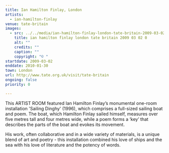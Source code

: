```yaml
---
title: Ian Hamilton Finlay, London
artists:
  - ian-hamilton-finlay
venue: tate-britain
images:
  - src: ../../media/ian-hamilton-finlay-london-tate-britain-2009-03-02-0.webp
    title: ian hamilton finlay london tate britain 2009 03 02 0
    alt: ""
    credits: ""
    caption: ""
    copyright: "© "
startdate: 2009-03-02
enddate: 2010-01-30
town: London
url: http://www.tate.org.uk/visit/tate-britain
ongoing: false
priority: 0

---
```


This ARTIST ROOM featured Ian Hamilton Finlay’s monumental one-room installation 'Sailing Dinghy' (1996), which comprises a full-sized sailing boat and poem. The boat, which Hamilton Finlay sailed himself, measures over five metres tall and four metres wide, while a poem forms a ‘key’ that describes the parts of the boat and evokes its movement.

His work, often collaborative and in a wide variety of materials, is a unique blend of art and poetry - this installation combined his love of ships and the sea with his love of literature and the potency of words.
